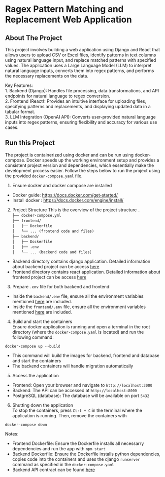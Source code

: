 # Ragex Pattern Matching and Replacement Web Application

## About The Project
This project involves building a web application using Django and React that allows users to upload CSV or Excel files, identify patterns in text columns using natural language input, and replace matched patterns with specified values. The application uses a Large Language Model (LLM) to interpret natural language inputs, converts them into regex patterns, and performs the necessary replacements on the data.

Key Features: <br>
	1.	Backend (Django): Handles file processing, data transformations, and API endpoints for natural language to regex conversion. <br>
	2.	Frontend (React): Provides an intuitive interface for uploading files, specifying patterns and replacements, and displaying updated data in a tabular format. <br>
	3.	LLM Integration (OpenAI API): Converts user-provided natural language inputs into regex patterns, ensuring flexibility and accuracy for various use cases. <br>

## Run this Project

The project is containerized using docker and can be run using docker-compose. Docker speeds up the working environment setup and provides a consistent project version and dependencies, which essentially make the development process easier. Follow the steps below to run the project using the provided `docker-compose.yaml` file.

1. Ensure docker and docker compose are installed
- Docker guide: https://docs.docker.com/get-started/
- Install docker : https://docs.docker.com/engine/install/

2. Project Structure
This is the overview of the project structure
`.`<br>
`├── docker-compose.yml`<br>
`├── frontend/`<br>
`│   ├── Dockerfile`<br>
`│   └── ... (frontend code and files)`<br>
`├── backend/`<br>
`│   ├── Dockerfile`<br>
`│   ├── .env`<br>
`│   └── ... (backend code and files)`<br>

- Backend directory contains django application. Detailed information about backend project can be access [here](./backend/README.md)
- Frontend directory contains react application. Detailed information about frontend project can be access [here](./frontend/README.md)

3. Prepare `.env` file for both backend and frontend
- Inside the `backend/.env` file, ensure all the environment variables mentioned [here](./backend/README.md#3-env-file-setup) are included.
- Inside the `frontend/.env` file, ensure all the environment variables mentioned [here](./frontend/README.md#3-env-file-setup) are included.

4. Build and start the containers <br>
Ensure docker application is running and open a terminal in the root directory (where the `docker-compose.yaml` is located) and run the following command:
```
docker-compose up --build
```
- This command will build the images for backend, frontend and database and start the containers
- The backend containers will handle migration automatically

5. Access the application
- Frontend: Open your browser and navigate to `http://localhost:3000`
- Backend: The API can be accessed at `http://localhost:8000`
- PostgreSQL (database): The database will be available on port `5432`

6. Shutting down the application <br>
To stop the containers, press `Ctrl + C` in the terminal where the application is running. Then, remove the containers with
```
docker-compose down
```

Notes:
- Frontend Dockerfile: Ensure the Dockerfile installs all necessarry dependencies and run the app with `npm start`
- Backend Dockerfile: Ensure the Dockerfile installs python dependencies, copies code into the containers and uses the django `runserver` command as specified in the `docker-compose.yaml`
- Backend API contract can be found [here](./backend/README.md#4-api-contract)
